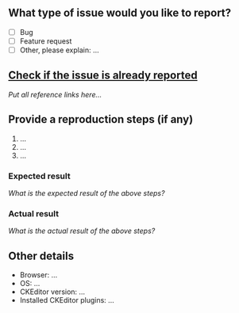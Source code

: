 ## What type of issue would you like to report?

- [ ] Bug
- [ ] Feature request
- [ ] Other, please explain: …

## [Check if the issue is already reported](http://docs.ckeditor.com/#!/guide/dev_issues_readme-section-avoid-duplicates)

*Put all reference links here…*

## Provide a reproduction steps (if any)

1. …
2. …
3. …

### Expected result

*What is the expected result of the above steps?*

### Actual result

*What is the actual result of the above steps?*

## Other details

* Browser: …
* OS: …
* CKEditor version: …
* Installed CKEditor plugins: …
